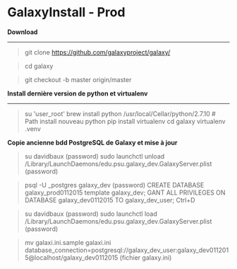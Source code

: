 # GalaxyInstall - Prod

**Download**

***

 > git clone https://github.com/galaxyproject/galaxy/
 
 > cd galaxy
 
 > git checkout -b master origin/master
 
**Install dernière version de python et virtualenv**
 
 
***

 > su 'user_root'
 > brew install python
 > /usr/local/Cellar/python/2.7.10  # Path install nouveau python
 > pip install virtualenv
 > cd galaxy
 > virtualenv .venv

**Copie ancienne bdd PostgreSQL de Galaxy et mise à jour** 

> su davidbaux (password)
> sudo launchctl unload /Library/LaunchDaemons/edu.psu.galaxy_dev.GalaxyServer.plist (password)

> psql -U _postgres galaxy_dev (password)
> CREATE DATABASE galaxy_prod0112015 template galaxy_dev;
> GANT ALL PRIVILEGES ON DATABASE galaxy_dev0112015 TO galaxy_dev_user;
> Ctrl+D

> su davidbaux (password)
> sudo launchctl load /Library/LaunchDaemons/edu.psu.galaxy_dev.GalaxyServer.plist (password)

> mv galaxi.ini.sample galaxi.ini
> database_connection=postgresql://galaxy_dev_user:galaxy_dev0112015@localhost/galaxy_dev0112015
(fichier galaxy.ini)




